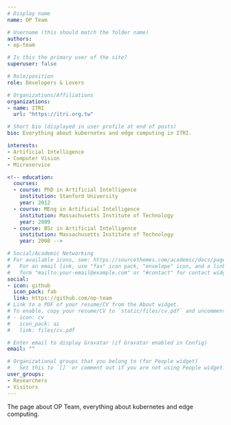 ```yaml
---
# Display name
name: OP Team

# Username (this should match the folder name)
authors:
- op-team

# Is this the primary user of the site?
superuser: false

# Role/position
role: Developers & Lovers

# Organizations/Affiliations
organizations:
- name: ITRI
  url: "https://itri.org.tw"

# Short bio (displayed in user profile at end of posts)
bio: Everything about kubernetes and edge computing in ITRI.

interests:
- Artificial Intelligence
- Computer Vision
- Microservice

<!-- education:
  courses:
  - course: PhD in Artificial Intelligence
    institution: Stanford University
    year: 2012
  - course: MEng in Artificial Intelligence
    institution: Massachusetts Institute of Technology
    year: 2009
  - course: BSc in Artificial Intelligence
    institution: Massachusetts Institute of Technology
    year: 2008 -->

# Social/Academic Networking
# For available icons, see: https://sourcethemes.com/academic/docs/page-builder/#icons
#   For an email link, use "fas" icon pack, "envelope" icon, and a link in the
#   form "mailto:your-email@example.com" or "#contact" for contact widget.
social:
- icon: github
  icon_pack: fab
  link: https://github.com/op-team
# Link to a PDF of your resume/CV from the About widget.
# To enable, copy your resume/CV to `static/files/cv.pdf` and uncomment the lines below.
# - icon: cv
#   icon_pack: ai
#   link: files/cv.pdf

# Enter email to display Gravatar (if Gravatar enabled in Config)
email: ""

# Organizational groups that you belong to (for People widget)
#   Set this to `[]` or comment out if you are not using People widget.
user_groups:
- Researchers
- Visitors
---
```


The page about OP Team, everything about kubernetes and edge computing.